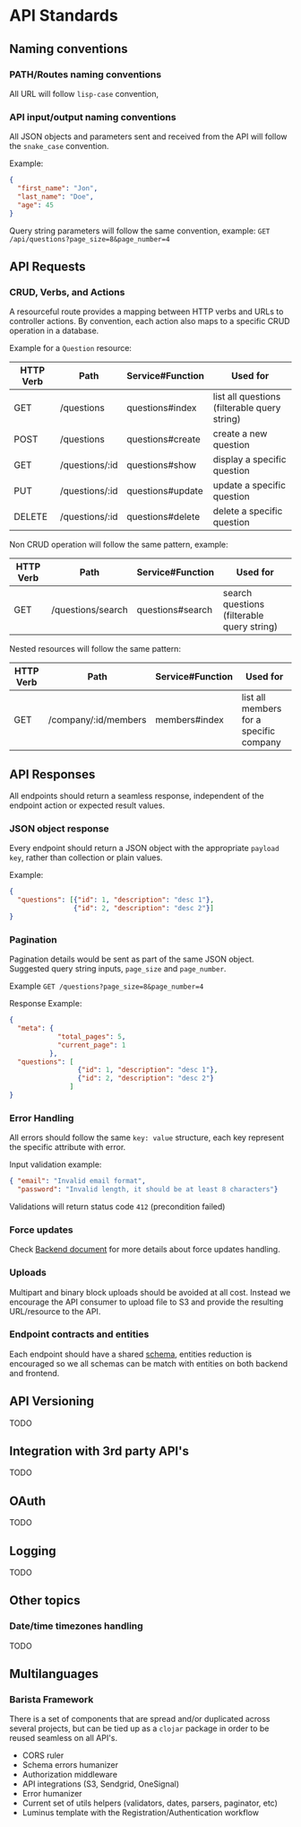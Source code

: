 # API Standards

## Naming conventions

### PATH/Routes naming conventions
All URL will follow `lisp-case` convention,

### API input/output naming conventions
All JSON objects and parameters sent and received from the API will follow the `snake_case` convention.

Example:
```json
{
  "first_name": "Jon",
  "last_name": "Doe",
  "age": 45
}
```

Query string parameters will follow the same convention, example: `GET /api/questions?page_size=8&page_number=4`

## API Requests

### CRUD, Verbs, and Actions
A resourceful route provides a mapping between HTTP verbs and URLs to
controller actions. By convention, each action also maps to a specific CRUD
operation in a database.

Example for a `Question` resource:

| HTTP Verb | Path             | Service#Function     | Used for                                     |
| --------- | ---------------- | -------------------- | -------------------------------------------- |
| GET       | /questions       | questions#index      | list all questions (filterable query string) |
| POST      | /questions       | questions#create     | create a new question                        |
| GET       | /questions/:id   | questions#show       | display a specific question                  |
| PUT       | /questions/:id   | questions#update     | update a specific question                   |
| DELETE    | /questions/:id   | questions#delete     | delete a specific question                   |

Non CRUD operation will follow the same pattern, example:

| HTTP Verb | Path              | Service#Function     | Used for                                     |
| --------- | ----------------  | -------------------- | -------------------------------------------- |
| GET       | /questions/search | questions#search     | search questions (filterable query string)   |

Nested resources will follow the same pattern:

| HTTP Verb | Path                 | Service#Function     | Used for                                     |
| --------- | -------------------  | -------------------- | -------------------------------------------- |
| GET       | /company/:id/members | members#index        | list all members for a specific company      |

## API Responses

All endpoints should return a seamless response, independent of the endpoint action or expected result values.

### JSON object response
Every endpoint should return a JSON object with the appropriate `payload key`, rather than  collection or plain values.

Example:

```json
{
  "questions": [{"id": 1, "description": "desc 1"},
                {"id": 2, "description": "desc 2"}]
}
```

### Pagination
Pagination details would be sent as part of the same JSON object.
Suggested query string inputs, `page_size` and `page_number`.

Example `GET /questions?page_size=8&page_number=4`

Response Example:
```json
{
  "meta": {
            "total_pages": 5,
            "current_page": 1
          },
  "questions": [
                 {"id": 1, "description": "desc 1"},
                 {"id": 2, "description": "desc 2"}
               ]
}
```

### Error Handling
All errors should follow the same `key: value` structure, each key represent the specific attribute with error.

Input validation example:
```json
{ "email": "Invalid email format",
  "password": "Invalid length, it should be at least 8 characters"}
```

Validations will return status code `412` (precondition failed)

### Force updates
Check [Backend document](readme.md) for more details about force updates handling.

### Uploads
Multipart and binary block uploads should be avoided at all cost.
Instead we encourage the API consumer to upload file to S3 and provide the resulting URL/resource to the API.

### Endpoint contracts and entities
Each endpoint should have a shared [schema](https://github.com/plumatic/schema), entities reduction is encouraged so we all schemas can be match with entities on both backend and frontend.

## API Versioning
TODO

## Integration with 3rd party API's
TODO

## OAuth
TODO

## Logging
TODO

## Other topics

### Date/time timezones handling
TODO

## Multilanguages

### Barista Framework
There is a set of components that are spread and/or duplicated across several projects, but can be tied up as a `clojar` package in order to be reused seamless on all API's.

- CORS ruler
- Schema errors humanizer
- Authorization middleware
- API integrations (S3, Sendgrid, OneSignal)
- Error humanizer
- Current set of utils helpers (validators, dates, parsers, paginator, etc)
- Luminus template with the Registration/Authentication workflow
